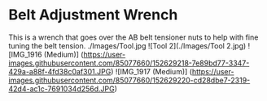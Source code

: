 # Belt Adjustment Wrench
This is a wrench that goes over the AB belt tensioner nuts to help with fine tuning the belt tension.
./Images/Tool.jpg
![Tool 2](./Images/Tool 2.jpg)
![IMG_1916 (Medium)] (https://user-images.githubusercontent.com/85077660/152629218-7e89bd77-3347-429a-a88f-4fd38c0af301.JPG)
![IMG_1917 (Medium)] (https://user-images.githubusercontent.com/85077660/152629220-cd28dbe7-2319-42d4-ac1c-7691034d256d.JPG)
